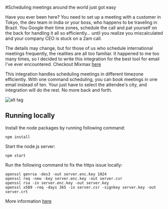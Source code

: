 #Scheduling meetings around the world just got easy

Have you ever been here? You need to set up a meeting with a customer in Tokyo, the dev team in India or your boss, who happens to be traveling in Brazil. You Google their time zones, schedule the call and pat yourself on the back for handling it all so efficiently… until you realize you miscalculated and your company CEO is stuck on a 2am call.

The details may change, but for those of us who schedule international meetings frequently, the realities are all too familiar. It happened to me too many times, so I decided to write this integration for the best tool for email I've ever encountered. Checkout Mixmax [here](http://mixmax.com)

This integration handles scheduling meetings in different timezone efficiently. With one command scheduling, you can book meetings in one email instead of ten. Your just have to select the attendee's city, and integration will do the rest. No more back and forth.


![alt tag](http://g.recordit.co/undE6k3caS.gif)  

## Running locally
Install the node packages by running following command:
```
npm install
```   

Start the node.js server:
```
npm start
```    

Run the following command to fix the https issue locally:    
```
openssl genrsa -des3 -out server.enc.key 1024
openssl req -new -key server.enc.key -out server.csr
openssl rsa -in server.enc.key -out server.key
openssl x509 -req -days 365 -in server.csr -signkey server.key -out server.crt
```    
More information [here](http://www.sitepoint.com/how-to-use-ssltls-with-node-js/)